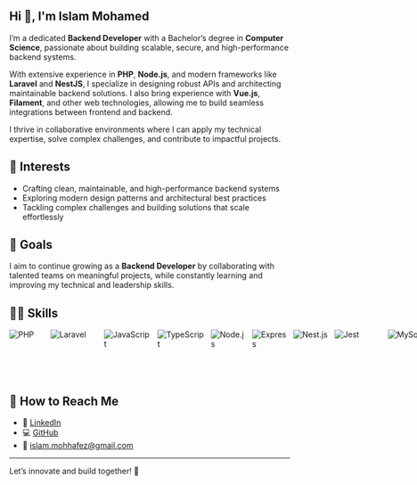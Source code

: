## Hi 👋, I'm Islam Mohamed
I’m a dedicated **Backend Developer** with a Bachelor’s degree in **Computer Science**, passionate about building scalable, secure, and high-performance backend systems.

With extensive experience in **PHP**, **Node.js**, and modern frameworks like **Laravel** and **NestJS**, I specialize in designing robust APIs and architecting maintainable backend solutions. I also bring experience with **Vue.js**, **Filament**, and other web technologies, allowing me to build seamless integrations between frontend and backend.

I thrive in collaborative environments where I can apply my technical expertise, solve complex challenges, and contribute to impactful projects.


## 🚀 Interests
- Crafting clean, maintainable, and high-performance backend systems  
- Exploring modern design patterns and architectural best practices  
- Tackling complex challenges and building solutions that scale effortlessly


## 🌟 Goals
I aim to continue growing as a **Backend Developer** by collaborating with talented teams on meaningful projects, while constantly learning and improving my technical and leadership skills.


## 🤹‍♀️ Skills
<div style="display: flex; align-items: flex-start; gap: 10px;">
  <img src="https://cdn.jsdelivr.net/gh/devicons/devicon/icons/php/php-original.svg" alt="PHP" width="64" height="64" />
  <img src="https://cdn.worldvectorlogo.com/logos/laravel-2.svg" alt="Laravel" width="86" height="86" />
  <img src="https://techstack-generator.vercel.app/js-icon.svg" alt="JavaScript" width="86" height="86" />
  <img src="https://techstack-generator.vercel.app/ts-icon.svg" alt="TypeScript" width="86" height="86" />
  <img src="https://nodejs.org/static/images/logo.svg" alt="Node.js" width="64" height="64" />
  <img src="https://cdn.jsdelivr.net/gh/devicons/devicon/icons/express/express-original.svg" alt="Express" width="64" height="64" />
  <img src="https://nestjs.com/logo-small-gradient.d792062c.svg" alt="Nest.js" width="64" height="64" />
  <img src="https://techstack-generator.vercel.app/jest-icon.svg" alt="Jest" width="86" height="86" />
  <img src="https://techstack-generator.vercel.app/mysql-icon.svg" alt="MySql" width="86" height="86" />
  <img src="https://raw.githubusercontent.com/devicons/devicon/master/icons/postgresql/postgresql-original.svg" alt="PostgreSQL" width="64" height="64" />
  <img src="https://raw.githubusercontent.com/mongodb-js/leaf/master/mongodb-leaf.svg" alt="MongoDB" width="64" height="64" />
  <img src="https://raw.githubusercontent.com/devicons/devicon/master/icons/mariadb/mariadb-original.svg" alt="MariaDB" width="64" height="64" />
  <img src="https://www.vectorlogo.zone/logos/sqlite/sqlite-icon.svg" alt="Sqlite" width="64" height="64" />
  <img src="https://raw.githubusercontent.com/devicons/devicon/master/icons/redis/redis-original-wordmark.svg" alt="Redis" width="64" height="64" />
  <img src="https://www.vectorlogo.zone/logos/firebase/firebase-icon.svg" alt="Firebase" width="64" height="64" />
  <img src="https://techstack-generator.vercel.app/restapi-icon.svg" alt="REST API" width="86" height="86" />
  <img src="https://www.vectorlogo.zone/logos/graphql/graphql-icon.svg" alt="GraphQL" width="86" height="86" />
  <img src="https://raw.githubusercontent.com/devicons/devicon/master/icons/linux/linux-original.svg" alt="Linux" width="86" height="86" />
  <img src="https://techstack-generator.vercel.app/docker-icon.svg" alt="Docker" width="86" height="86" />
  <img src="https://www.vectorlogo.zone/logos/apache/apache-icon.svg" alt="Apache" width="86" height="86" />
  <img src="https://techstack-generator.vercel.app/nginx-icon.svg" alt="Nginx" width="86" height="86" />
  <img src="https://cdn.jsdelivr.net/gh/devicons/devicon/icons/vuejs/vuejs-original.svg" alt="Vue.js" width="64" height="64" />
  <img src="https://cdn.worldvectorlogo.com/logos/pug.svg" alt="Pug" width="64" height="64" />
  <img src="https://raw.githubusercontent.com/devicons/devicon/master/icons/bootstrap/bootstrap-plain-wordmark.svg" alt="bootstrap" width="64" height="64" />
  <img src="https://www.vectorlogo.zone/logos/tailwindcss/tailwindcss-icon.svg" alt="Tailwind" width="64" height="64" />
  <img src="https://techstack-generator.vercel.app/prettier-icon.svg" alt="Prettier" width="86" height="86" />
  <img src="https://cdn.jsdelivr.net/gh/devicons/devicon/icons/git/git-original.svg" alt="Git" width="64" height="64" />
  <img src="https://techstack-generator.vercel.app/github-icon.svg" alt="GitHub" width="86" height="86" />
  <img src="https://www.vectorlogo.zone/logos/getpostman/getpostman-icon.svg" alt="Postman" width="86" height="86" />
  <img src="https://cdn.jsdelivr.net/gh/devicons/devicon/icons/figma/figma-original.svg" alt="Figma" width="64" height="64" />
  <img src="https://upload.vectorlogo.zone/logos/clickup/images/c24cd4f8-647e-41ff-9c42-cf67cdf0e0d4.svg" alt="ClickUp" width="86" height="86" />
  <img src="https://cdn.jsdelivr.net/gh/devicons/devicon/icons/jira/jira-original.svg" alt="Jira" width="64" height="64" />
  <img src="https://cdn.jsdelivr.net/gh/devicons/devicon/icons/trello/trello-plain.svg" alt="Trello" width="64" height="64" />
  <img src="https://cdn.jsdelivr.net/gh/devicons/devicon/icons/slack/slack-original.svg" alt="Slack" width="64" height="64" />
</div>


## 🔗 How to Reach Me
- 💼 [LinkedIn](https://www.linkedin.com/in/eng-islammohhafez)
- 💻  [GitHub](https://github.com/Eng-IslamMoh)
- 📧 [islam.mohhafez@gmail.com](mailto:islam.mohhafez@gmail.com)


---
Let’s innovate and build together! 🚀
